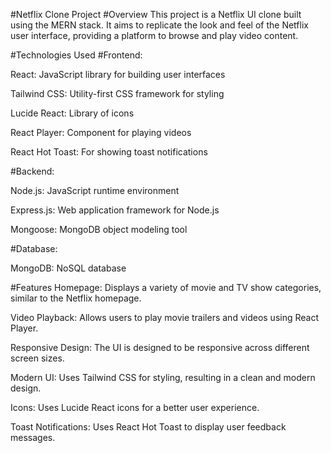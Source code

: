 #Netflix Clone Project
#Overview
This project is a Netflix UI clone built using the MERN stack. It aims to replicate the look and feel of the Netflix user interface, providing a platform to browse and play video content.

#Technologies Used
#Frontend:

React: JavaScript library for building user interfaces

Tailwind CSS: Utility-first CSS framework for styling

Lucide React: Library of icons

React Player: Component for playing videos

React Hot Toast: For showing toast notifications

#Backend:

Node.js: JavaScript runtime environment

Express.js: Web application framework for Node.js

Mongoose: MongoDB object modeling tool

#Database:

MongoDB: NoSQL database

#Features
Homepage: Displays a variety of movie and TV show categories, similar to the Netflix homepage.

Video Playback: Allows users to play movie trailers and videos using React Player.

Responsive Design: The UI is designed to be responsive across different screen sizes.

Modern UI: Uses Tailwind CSS for styling, resulting in a clean and modern design.

Icons: Uses Lucide React icons for a better user experience.

Toast Notifications: Uses React Hot Toast to display user feedback messages.
